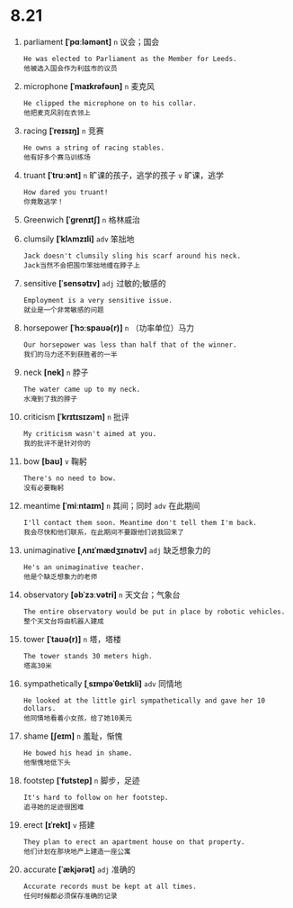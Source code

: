 # 8.21

1. parliament **[ˈpɑːləmənt]** `n` 议会；国会

   ```
   He was elected to Parliament as the Member for Leeds.
   他被选入国会作为利兹市的议员
   ```

2. microphone **[ˈmaɪkrəfəʊn]** `n` 麦克风

   ```
   He clipped the microphone on to his collar.
   他把麦克风别在衣领上
   ```

3. racing **[ˈreɪsɪŋ]** `n` 竞赛

   ```
   He owns a string of racing stables.
   他有好多个赛马训练场
   ```

4. truant **[ˈtruːənt]** `n` 旷课的孩子，逃学的孩子 `v` 旷课，逃学

   ```
   How dared you truant!
   你竟敢逃学！
   ```

5. Greenwich **[ˈɡrenɪtʃ]** `n` 格林威治

6. clumsily **[ˈklʌmzɪli]** `adv` 笨拙地

   ```
   Jack doesn't clumsily sling his scarf around his neck.
   Jack当然不会把围巾笨拙地缠在脖子上
   ```

7. sensitive **[ˈsensətɪv]** `adj` 过敏的;敏感的

   ```
   Employment is a very sensitive issue.
   就业是一个非常敏感的问题
   ```

8. horsepower **[ˈhɔːspaʊə(r)]** `n` （功率单位）马力

   ```
   Our horsepower was less than half that of the winner.
   我们的马力还不到获胜者的一半
   ```

9. neck **[nek]** `n` 脖子

   ```
   The water came up to my neck.
   水淹到了我的脖子
   ```

10. criticism **[ˈkrɪtɪsɪzəm]** `n` 批评

    ```
    My criticism wasn't aimed at you.
    我的批评不是针对你的
    ```

11. bow **[baʊ]** `v` 鞠躬

    ```
    There's no need to bow.
    没有必要鞠躬
    ```

12. meantime **[ˈmiːntaɪm]** `n` 其间；同时 `adv` 在此期间

    ```
    I'll contact them soon. Meantime don't tell them I'm back.
    我会尽快和他们联系，在此期间不要跟他们说我回来了
    ```

13. unimaginative **[ˌʌnɪˈmædʒɪnətɪv]** `adj` 缺乏想象力的

    ```
    He's an unimaginative teacher.
    他是个缺乏想象力的老师
    ```

14. observatory **[əbˈzɜːvətri]** `n` 天文台；气象台

    ```
    The entire observatory would be put in place by robotic vehicles.
    整个天文台将由机器人建成
    ```

15. tower **[ˈtaʊə(r)]** `n` 塔，塔楼

    ```
    The tower stands 30 meters high.
    塔高30米
    ```

16. sympathetically **[ˌsɪmpəˈθetɪkli]** `adv` 同情地

    ```
    He looked at the little girl sympathetically and gave her 10 dollars.
    他同情地看着小女孩，给了她10美元
    ```

17. shame **[ʃeɪm]** `n` 羞耻，惭愧

    ```
    He bowed his head in shame.
    他惭愧地低下头
    ```

18. footstep **[ˈfʊtstep]** `n` 脚步，足迹

    ```
    It's hard to follow on her footstep.
    追寻她的足迹很困难
    ```

19. erect **[ɪˈrekt]** `v` 搭建

    ```
    They plan to erect an apartment house on that property.
    他们计划在那块地产上建造一座公寓
    ```

20. accurate **[ˈækjərət]** `adj` 准确的
    ```
    Accurate records must be kept at all times.
    任何时候都必须保存准确的记录
    ```
